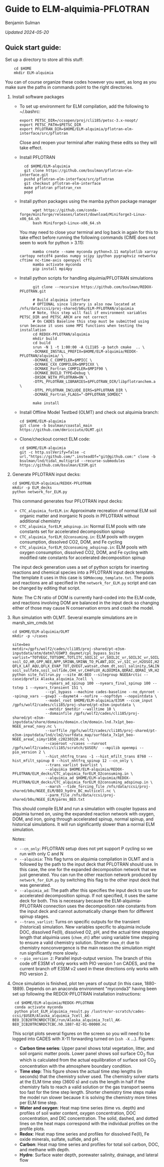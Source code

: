 # Guide to ELM-alquimia-PFLOTRAN

Benjamin Sulman

_Updated 2024-05-20_

## Quick start guide:
Set up a directory to store all this stuff:

        cd $HOME
        mkdir ELM-alquimia

You can of course organize these codes however you want, as long as you make sure the paths in commands point to the right directories.

1.	Install software packages


    *	To set up environment for ELM compilation, add the following to ~/.bashrc:

            export PETSC_DIR=/ccsopen/proj/cli185/petsc-3.x-noopt/
            export PETSC_PATH=$PETSC_DIR
            export PFLOTRAN_DIR=$HOME/ELM-alquimia/pflotran-elm-interface/src/pflotran
    
        Close and reopen your terminal after making these edits so they will take effect.

    * Install PFLOTRAN
        
            cd $HOME/ELM-alquimia
            git clone https://github.com/bsulman/pflotran-elm-interface.git
            pushd pflotran-elm-interface/src/pflotran
            git checkout pflotran-elm-interface
            make pflotran pflotran_rxn
            popd

    * Install python packages using the mamba python package manager

                wget https://github.com/conda-forge/miniforge/releases/latest/download/Miniforge3-Linux-x86_64.sh
                bash Miniforge3-Linux-x86_64.sh

        You may need to close your terminal and log back in again for this to take effect before running the following commands (CIME does not seem to work for python > 3.11):

                mamba create --name myconda python=3.11 matplotlib xarray cartopy netcdf4 pandas numpy scipy ipython pygraphviz networkx cftime nc-time-axis openpyxl cffi
                mamba activate myconda
                pip install mpi4py

    * Install python scripts for handling alquimia/PFLOTRAN simulations

                git clone --recursive https://github.com/bsulman/REDOX-PFLOTRAN.git

                # Build alquimia interface
                # OPTIONAL since library is also now located at /nfs/data/ccsi/proj-shared/b0u/ELM-PFLOTRAN/alquimia
                # Note, this step will fail if environment variables PETSC_DIR and PETSC_ARCH are not correct
                # On CADES Baseline this step must be submitted using srun because it uses some MPI functions when testing the installation
                cd REDOX-PFLOTRAN/alquimia
                mkdir build
                cd build
                srun -N 1 -t 1:00:00 -A CLI185 -p batch cmake  .. \
                -DCMAKE_INSTALL_PREFIX=$HOME/ELM-alquimia/REDOX-PFLOTRAN/alquimia/ \
                -DCMAKE_C_COMPILER=$MPICC \
                -DCMAKE_CXX_COMPILER=$MPICXX \
                -DCMAKE_Fortran_COMPILER=$MPIF90 \
                -DCMAKE_BUILD_TYPE=Debug \
                -DXSDK_WITH_PFLOTRAN=ON \
                -DTPL_PFLOTRAN_LIBRARIES=$PFLOTRAN_DIR/libpflotranchem.a \
                -DTPL_PFLOTRAN_INCLUDE_DIRS=$PFLOTRAN_DIR \
                -DCMAKE_Fortran_FLAGS="-DPFLOTRAN_SOMDEC"

                make install


    *	Install Offline Model Testbed (OLMT) and check out alquimia branch:

            cd $HOME/ELM-alquimia
            git clone -b bsulman/coastal_main https://github.com/dmricciuto/OLMT.git

    
    *	Clone/checkout correct ELM code:

            cd $HOME/ELM-alquimia
            git -c http.sslVerify=false -c url."https://github.com/".insteadOf="git@github.com:" clone -b bsulman/lnd/tidal_multigrid --recurse-submodules https://github.com/bsulman/E3SM.git



2.	Generate PFLOTRAN input decks:

        cd $HOME/ELM-alquimia/REDOX-PFLOTRAN
        mkdir -p ELM_decks
        python network_for_ELM.py

    This command generates four PFLOTRAN input decks:
    * `CTC_alquimia_forELM.in`: Approximate recreation of normal ELM soil organic matter and inorganic N pools in PFLOTRAN without additional chemistry
    * `CTC_alquimia_forELM_adspinup.in`: Normal ELM pools with rate constants set for accelerated decomposition spinup
    * `CTC_alquimia_forELM_O2consuming.in`: ELM pools with oxygen consumption, dissolved CO2, DOM, and Fe cycling
    * `CTC_alquimia_forELM_O2consuming_adspinup.in`: ELM pools with oxygen consumption, dissolved CO2, DOM, and Fe cycling with modified rate constants for accelerated decomposition spinup

    The input deck generation uses a set of python scripts for inserting reactions and chemical species into a PFLOTRAN input deck template. The template it uses in this case is `SOMdecomp_template.txt`. The pools and reactions are all specified in the `network_for_ELM.py` script and can be changed by editing that script.

    Note: The C:N ratio of DOM is currently hard-coded into the ELM code, and reactions involving DOM are balanced in the input deck so changing either of those may cause N conservation errors and crash the model.

3.	Run simulation with OLMT. Several example simulations are in marsh_sim_cmds.txt

        cd $HOME/ELM-alquimia/OLMT
        mkdir -p ~/cases
        
        site=beo
        metdir=/gpfs/wolf2/cades/cli185/proj-shared/pt-e3sm-inputdata/atm/datm7/GSWP3_daymet/cpl_bypass_$site
        varlist="TOTVEGC,TOTSOMC,TOTLITC,SOIL1C_vr,SOIL2C_vr,SOIL3C_vr,SOIL4C_vr,LITR1C_vr,LITR2C_vr,LITR3C_vr,LEAFC,\
        soil_O2,HR,GPP,NEE,NPP,SMINN,SMINN_TO_PLANT,DIC_vr,SIC_vr,H2OSOI,H2OSFC,SOILLIQ,SOILICE,ZWT,QFLX_ADV,\
        QFLX_LAT_AQU,QFLX_EVAP_TOT,QVEGT,watsat,chem_dt,soil_salinity,SALINITY,soil_pH,DOC_vr,DIC_vr,DOC_RUNOFF,DIC_RUNOFF,SMIN_NO3_RUNOFF,\
        soil_sulfate,soil_sulfide,CH4_vr,CH4FLUX_ALQUIMIA,QDRAI,QDRAI_VR,H2OSFC_TIDE,TSOI,soil_Fe2,soil_FeOxide,soil_FeS"
        python site_fullrun.py --site AK-BEO --sitegroup NGEEArctic --caseidprefix Alaska_alquimia_7cell  \
                       --nyears_ad_spinup 100 --nyears_final_spinup 100 --tstep 1 --nyears_transient 151 \
                       --cpl_bypass --machine cades-baseline --no_dynroot --spinup_vars --gswp3 --daymet4 --nofire --nopftdyn --nopointdata \
                       --model_root $HOME/ELM-alquimia/E3SM --ccsm_input /gpfs/wolf2/cades/cli185/proj-shared/pt-e3sm-inputdata \
                       --metdir $metdir --walltime 10 \
                       --domainfile /gpfs/wolf2/cades/cli185/proj-shared/pt-e3sm-inputdata/share/domains/domain.clm/domain.lnd.7x1pt_beo-NGEE_areaC_navy.nc \
                       --surffile /gpfs/wolf2/cades/cli185/proj-shared/pt-e3sm-inputdata/lnd/clm2/surfdata_map/surfdata_7x1pt_beo-NGEE_areaC_simyr1850_c20230320.nc \
                       --caseroot ~/cases --runroot /gpfs/wolf2/cades/cli185/scratch/$USER/  --mpilib openmpi --pio_version 2 \
                       --hist_nhtfrq_trans -1 --hist_mfilt_trans 8760 --hist_mfilt_spinup 0 --hist_nhtfrq_spinup 12 --cn_only \
                       --trans_varlist $varlist \
                       --alquimia $HOME/ELM-alquimia/REDOX-PFLOTRAN/ELM_decks/CTC_alquimia_forELM_O2consuming.in \
                       --alquimia_ad $HOME/ELM-alquimia/REDOX-PFLOTRAN/ELM_decks/CTC_alquimia_forELM_O2consuming_adspinup.in \
                       --marsh --tide_forcing_file /nfs/data/ccsi/proj-shared/b0u/NGEE_ELM/BEO_hydro_BC_multicell.nc \
                       --parm_file /nfs/data/ccsi/proj-shared/b0u/NGEE_ELM/parms_BEO.txt

    This should compile ELM and run a simulation with coupler bypass and alquimia turned on, using the expanded reaction network with oxygen, DOM, and iron, going through accelerated spinup, normal spinup, and historical simulations. It will run significantly slower than a normal ELM simulation.
    
    Notes:
    * `--cn_only`: PFLOTRAN setup does not yet support P cycling so we run with only C and N
    * `--alquimia`: This flag turns on alquimia compilation in OLMT and is followed by the path to the input deck that PFLOTRAN should use. In this case, the one for the expanded decomposition network that we just generated. You can run the other reaction network produced by `network_for_ELM.py` by switching this flag to the other input deck that was generated.
    * `--alquimia_ad`: The path after this specifies the input deck to use for accelerated decomposition spinup. If not specified, it uses the same deck for both. This is necessary because the ELM-alquimia-PFLOTRAN connection uses the decomposition rate constants from the input deck and cannot automatically change them for different spinup stages.
    * `--trans_varlist`: Turns on specific outputs for the transient (historical) simulation. New variables specific to alquimia include DOC, dissolved Fe(II), dissolved O2, pH, and the actual time stepping length that alquimia uses (`chem_dt`) after using variable time stepping to ensure a valid chemistry solution. Shorter `chem_dt` due to chemistry nonconvergence is the main reason the simulation might run significantly more slowly.
    * `--pio_version 2`: Parallel input-output version. The branch of this code off E3SM v1 only works with PIO version 1 on CADES, and the current branch off E3SM v2 used in these directions only works with PIO version 2.

4. Once simulation is finished, plot ten years of output (in this case, 1880-1889). Depends on an anaconda environment "myconda3" having been set up following the REDOX-PFLOTRAN installation instructions:

        cd $HOME/ELM-alquimia/REDOX-PFLOTRAN
        conda activate myconda
        python plot_ELM_alquimia_result.py /lustre/or-scratch/cades-ccsi/$USER/Alaska_alquimia_7cell_AK-BEO_ICB20TRCNRDCTCBC/run/Alaska_alquimia_7cell_AK-BEO_ICB20TRCNRDCTCBC.h0.188?-02-01-00000.nc

    This script plots several figures on the screen so you will need to be logged into CADES with X-11 forwarding turned on (`ssh -X` ...).
    Figures:
    * **Carbon time series**: Upper panel shows total vegetation, litter, and soil organic matter pools. Lower panel shows soil surface CO<sub>2</sub> flux which is calculated from the actual equilibration of surface soil CO<sub>2</sub> concentration with the atmosphere boundary condition.
    * **Time step**: This figure shows the actual time step lengths (in seconds) that the chemistry solver used. The chemistry solver starts at the ELM time step (3600 s) and cuts the length in half if the chemistry fails to reach a valid solution or the gas transport seems too fast for the time step length. Shorter chemistry time steps make the model run slower because it is solving the chemistry more times per ELM time step.
    * **Water and oxygen**: Heat map time series (time vs. depth) and profiles of soil water content, oxygen concentration, DOC concentration, and DIC concentration. The solid, dashed, and dotted lines on the heat maps correspond with the individual profiles on the profile plots.
    * **Redox**: Heat map time series and profiles for dissolved Fe(II), Fe oxide minerals, sulfate, sulfide, and pH.
    * **Carbon**: Heat map time series and profiles for total soil carbon, DOC, and methane with depth.
    * **Hydro**: Surface water depth, porewater salinity, drainage, and lateral flow


